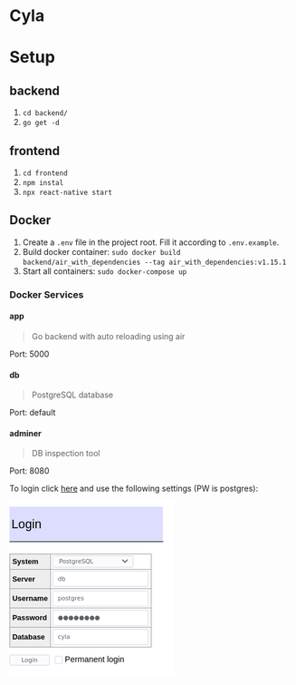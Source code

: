 # Cyla

# Setup

## backend

1. `cd backend/`
1. `go get -d`

## frontend

1. `cd frontend`
1. `npm instal`
1. `npx react-native start`

## Docker

1. Create a `.env` file in the project root. Fill it according to `.env.example`.
1. Build docker container: `sudo docker build backend/air_with_dependencies --tag air_with_dependencies:v1.15.1`
1. Start all containers: `sudo docker-compose up`


### Docker Services

#### app
> Go backend with auto reloading using air

Port: 5000

#### db
> PostgreSQL database

Port: default

#### adminer
> DB inspection tool

Port: 8080

To login click [here](http://localhost:8080/?pgsql=db&username=postgres&db=cyla&password=postgres) and use the following settings (PW is postgres):

![](./docs/adminer_login.png)
